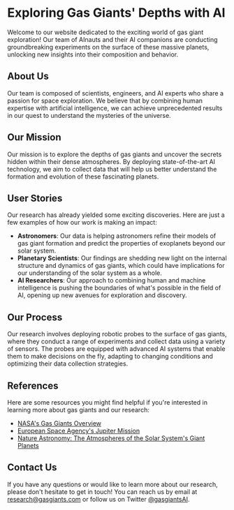 <!--
Write me content for website with wallpaper which alt text is:

"A team of AInauts and their AI companions conducting experiments on the surface of a massive, gas giant planet."

The name/title of the page should not be 1:1 copy of the alt text but rather a real content of the website which is using this wallpaper.

- Use markdown format
- Start with the heading
- The content should look like a real website
- Include real sections like references, contact, user stories, etc. use things relevant to the page purpose.
- Feel free to use structure like headings, bullets, numbering, blockquotes, paragraphs, horizontal lines, etc.
- You can use formatting like bold or _italic_
- You can include UTF-8 emojis
- Links should be only #hash anchors (and you can refer to the document itself)
- Do not include images
-->

<!--font:Montserrat-->

# Exploring Gas Giants' Depths with AI

Welcome to our website dedicated to the exciting world of gas giant exploration! Our team of AInauts and their AI companions are conducting groundbreaking experiments on the surface of these massive planets, unlocking new insights into their composition and behavior.

## About Us

Our team is composed of scientists, engineers, and AI experts who share a passion for space exploration. We believe that by combining human expertise with artificial intelligence, we can achieve unprecedented results in our quest to understand the mysteries of the universe.

## Our Mission

Our mission is to explore the depths of gas giants and uncover the secrets hidden within their dense atmospheres. By deploying state-of-the-art AI technology, we aim to collect data that will help us better understand the formation and evolution of these fascinating planets.

## User Stories

Our research has already yielded some exciting discoveries. Here are just a few examples of how our work is making an impact:

-   **Astronomers**: Our data is helping astronomers refine their models of gas giant formation and predict the properties of exoplanets beyond our solar system.
-   **Planetary Scientists**: Our findings are shedding new light on the internal structure and dynamics of gas giants, which could have implications for our understanding of the solar system as a whole.
-   **AI Researchers**: Our approach to combining human and machine intelligence is pushing the boundaries of what's possible in the field of AI, opening up new avenues for exploration and discovery.

## Our Process

Our research involves deploying robotic probes to the surface of gas giants, where they conduct a range of experiments and collect data using a variety of sensors. The probes are equipped with advanced AI systems that enable them to make decisions on the fly, adapting to changing conditions and optimizing their data collection strategies.

## References

Here are some resources you might find helpful if you're interested in learning more about gas giants and our research:

-   [NASA's Gas Giants Overview](#)
-   [European Space Agency's Jupiter Mission](#)
-   [Nature Astronomy: The Atmospheres of the Solar System's Giant Planets](#)

## Contact Us

If you have any questions or would like to learn more about our research, please don't hesitate to get in touch! You can reach us by email at [research@gasgiants.com](mailto:research@gasgiants.com) or follow us on Twitter [@gasgiantsAI](#).
